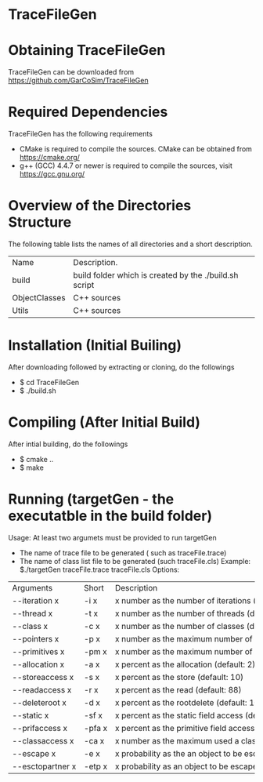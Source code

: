 # TraceFileGen

# Obtaining TraceFileGen
TraceFileGen can be downloaded from https://github.com/GarCoSim/TraceFileGen

# Required Dependencies
  TraceFileGen has the following requirements
  * CMake is required to compile the sources. CMake can be obtained from https://cmake.org/
  * g++ (GCC) 4.4.7 or newer is required to compile the sources, visit https://gcc.gnu.org/

# Overview of the Directories Structure
  The following table lists the names of all directories and a short description.
  <table>
  <tbody>
    <tr>
      <td>
      <div>Name</div>
      </td>
      <td>
      Description.
      </td>
      </tr>
    <tr>
      <td>
      <div>build</div>
      </td>
      <td>
      build folder which is created by the ./build.sh script 
      </td>
      </tr>
    <tr>
      <td>
      <div>ObjectClasses</div>
      </td>
      <td>
      C++ sources
      </td>
      </tr>
    <tr>
      <td>
      <div>Utils</div>
      </td>
      <td>
       C++ sources 
      </td>
      </tr>
  </tbody>
  </table>
  
# Installation (Initial Builing)
  After downloading followed by extracting or cloning, do the followings
  * $ cd TraceFileGen
  * $ ./build.sh

# Compiling (After Initial Build)
  After intial building, do the followings
  * $ cmake ..
  * $ make
  
# Running (targetGen - the executatble in the build folder)
Usage: At least two argumets must be provided to run targetGen
* The name of trace file to be generated ( such as traceFile.trace)
* The name of class list file to be generated (such traceFile.cls)
Example: $./targetGen traceFile.trace traceFile.cls
Options:
<table>
    <tbody>
        <tr>
            <td>
               <div>Arguments</div>
            </td>
            <td>
                <div>Short</div>
            </td>
            <td>
                <div>Description</div>
            </td>
        </tr>
        <tr >
            <td >
                <nobr> --iteration x </nobr>
            </td>
            <td >
                <nobr>-i x</nobr>
            </td>
            <td >
                <nobr>x number as the number of iterations (default: 100)</nobr>
            </td>
        </tr>
        <tr >
            <td >
                <nobr> --thread x</nobr>
            </td>
            <td >
                <nobr>-t x</nobr>
            </td>
            <td >
                <nobr>x number as the number of threads (default: 10)</nobr>
            </td>
        </tr>
        <tr >
            <td >
                <nobr> --class x</nobr>
            </td>
            <td >
                <nobr>-c x</nobr>
            </td>
            <td >
                <nobr>x number as the number of classes (default: 300)</nobr>
            </td>
        </tr>
        <tr >
            <td >
                <nobr> --pointers x</nobr>
            </td>
            <td >
                <nobr>-p x</nobr>
            </td>
            <td >
                <nobr>x number as the maximum number of pointer fields in objects/static pointer fields in classes (default: 10)</nobr>
            </td>
        </tr>
        <tr >
            <td>
                <nobr> --primitives x</nobr>
            </td>
            <td >
                <nobr>-pm x</nobr>
            </td>
            <td >
                <nobr>x number as the maximum number of primitive fields in objects/static primitive fields in classes (default: 6)</nobr>
            </td>
        </tr>
        <tr >
            <td >
                <nobr> --allocation x</nobr>
            </td>
            <td >
                <nobr>-a x</nobr>
            </td>
            <td >
                <nobr>x percent as the allocation (default: 2)</nobr>
            </td>
        </tr>
        <tr>
            <td >
                <nobr> --storeaccess x</nobr>
            </td>
            <td >
                <nobr>-s x</nobr>
            </td>
            <td >
                <nobr>x percent as the store (default: 10)</nobr>
            </td>
        </tr>
        <tr >
            <td >
                <nobr> --readaccess x</nobr>
            </td>
            <td >
                <nobr>-r x</nobr>
            </td>
            <td >
                <nobr>x percent as the read (default: 88)</nobr>
            </td>
        </tr>
        <tr >
            <td >
                <nobr> --deleteroot x</nobr>
            </td>
            <td >
                <nobr>-d x</nobr>
            </td>
            <td >
                <nobr>x percent as the rootdelete (default: 10)</nobr>
            </td>
        </tr>
        <tr >
            <td >
                <nobr> --static x</nobr>
            </td>
            <td >
                <nobr>-sf x</nobr>
            </td>
            <td >
                <nobr>x percent as the static field access (default: 30)</nobr>
            </td>
        </tr>
        <tr >
            <td >
                <nobr> --prifaccess x</nobr>
            </td>
            <td >
                <nobr>-pfa x</nobr>
            </td>
            <td >
                <nobr>x percent as the primitive field access (default: 70)</nobr>
            </td>
        </tr>
        <tr >
            <td >
                <nobr> --classaccess x</nobr>
            </td>
            <td >
                <nobr>-ca x</nobr>
            </td>
            <td >
                <nobr>x number as the maximum used a class to create objects (default: 300)</nobr>
            </td>
        </tr>
        <tr >
            <td >
                <nobr> --escape x</nobr>
            </td>
            <td >
                <nobr>-e x</nobr>
            </td>
            <td >
                <nobr>x probability as the an object to be escaped (default: 20)</nobr>
            </td>
        </tr>
        <tr >
            <td >
                <nobr> --esctopartner x</nobr>
            </td>
            <td >
                <nobr>-etp x</nobr>
            </td>
            <td >
                <nobr>x probability as an object to be escaped to partner thread (default: 90)</nobr>
            </td>
        </tr>
    </tbody>
</table>
